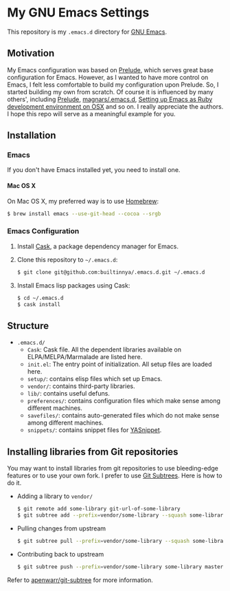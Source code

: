 # My GNU Emacs Settings

This repository is my ``.emacs.d`` directory for [GNU Emacs][].

[GNU Emacs]: http://www.gnu.org/software/emacs/
  "GNU Emacs - GNU Project - Free Software Foundation (FSF)"

## Motivation

My Emacs configuration was based on [Prelude][], which serves
great base configuration for Emacs.
However, as I wanted to have more control on Emacs, I felt less comfortable
to build my configuration upon Prelude.
So, I started building my own from scratch.
Of course it is influenced by many others', including
[Prelude][], [magnars/.emacs.d][], [Setting up Emacs as Ruby development environment on OSX][emacs-ruby-osx] and so on. I really appreciate the authors.
I hope this repo will serve as a meaningful example for you.

[Prelude]: https://github.com/bbatsov/prelude
  "bbatsov/prelude"

[magnars/.emacs.d]: https://github.com/magnars/.emacs.d
  "magnars/.emacs.d"

[emacs-ruby-osx]: http://crypt.codemancers.com/posts/2013-09-26-setting-up-emacs-as-development-environment-on-osx/
  "Setting up Emacs as Ruby development environment on OSX"

## Installation

### Emacs

If you don't have Emacs installed yet, you need to install one.

#### Mac OS X

On Mac OS X, my preferred way is to use [Homebrew][]:

```bash
$ brew install emacs --use-git-head --cocoa --srgb
```

[Homebrew]: http://brew.sh/
  "Homebrew — MacPorts driving you to drink? Try Homebrew!"

### Emacs Configuration

1. Install [Cask](http://cask.github.io/), a package dependency manager for Emacs.
2. Clone this repository to ``~/.emacs.d``:

    ```bash
    $ git clone git@github.com:builtinnya/.emacs.d.git ~/.emacs.d
    ```
3. Install Emacs lisp packages using Cask:

    ```bash
    $ cd ~/.emacs.d
    $ cask install
    ```

## Structure

- `.emacs.d/`
    - `Cask`: Cask file. All the dependent libraries available on ELPA/MELPA/Marmalade are listed here.
    - `init.el`: The entry point of initialization. All setup files are loaded here.
    - `setup/`: contains elisp files which set up Emacs.
    - `vendor/`: contains third-party libraries.
    - `lib/`: contains useful defuns.
    - `preferences/`: contains configuration files which make sense among different machines.
    - `savefiles/`: contains auto-generated files which do not make sense among different machines.
    - `snippets/`: contains snippet files for [YASnippet][].

[YASnippet]: https://github.com/capitaomorte/yasnippet
  "capitaomorte/yasnippet"

## Installing libraries from Git repositories

You may want to install libraries from git repositories to use bleeding-edge features
or to use your own fork.
I prefer to use [Git Subtrees][]. Here is how to do it.

- Adding a library to `vendor/`

    ```bash
    $ git remote add some-library git-url-of-some-library
    $ git subtree add --prefix=vendor/some-library --squash some-library master
    ```
- Pulling changes from upstream

    ```bash
    $ git subtree pull --prefix=vendor/some-library --squash some-library master
    ```
- Contributing back to upstream

    ```bash
    $ git subtree push --prefix=vendor/some-library some-library master
    ```

Refer to [apenwarr/git-subtree][] for more information.

[Git Subtrees]: http://blogs.atlassian.com/2013/05/alternatives-to-git-submodule-git-subtree/
  "Alternatives To Git Submodule: Git Subtree - Atlassian Blogs"

[apenwarr/git-subtree]: https://github.com/apenwarr/git-subtree
  "apenwarr/git-subtree"
